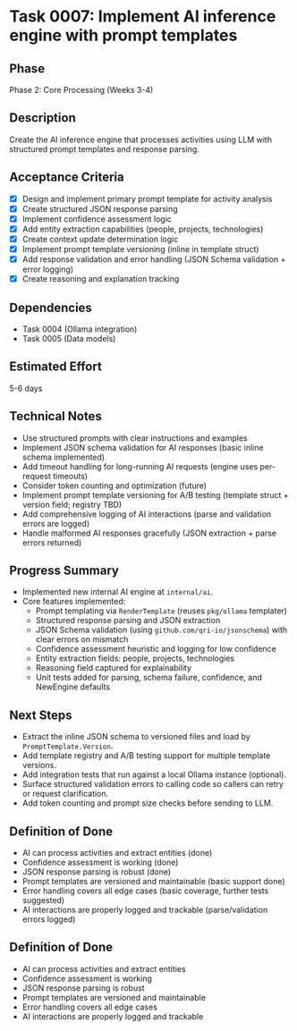# Task 0007: Implement AI inference engine with prompt templates

## Phase
Phase 2: Core Processing (Weeks 3-4)

## Description
Create the AI inference engine that processes activities using LLM with structured prompt templates and response parsing.

## Acceptance Criteria
- [x] Design and implement primary prompt template for activity analysis
- [x] Create structured JSON response parsing
- [x] Implement confidence assessment logic
- [x] Add entity extraction capabilities (people, projects, technologies)
- [x] Create context update determination logic
- [x] Implement prompt template versioning (inline in template struct)
- [x] Add response validation and error handling (JSON Schema validation + error logging)
- [x] Create reasoning and explanation tracking

## Dependencies
- Task 0004 (Ollama integration)
- Task 0005 (Data models)

## Estimated Effort
5-6 days

## Technical Notes
- Use structured prompts with clear instructions and examples
- Implement JSON schema validation for AI responses (basic inline schema implemented)
- Add timeout handling for long-running AI requests (engine uses per-request timeouts)
- Consider token counting and optimization (future)
- Implement prompt template versioning for A/B testing (template struct + version field; registry TBD)
- Add comprehensive logging of AI interactions (parse and validation errors are logged)
- Handle malformed AI responses gracefully (JSON extraction + parse errors returned)

## Progress Summary
- Implemented new internal AI engine at `internal/ai`.
- Core features implemented:
	- Prompt templating via `RenderTemplate` (reuses `pkg/ollama` templater)
	- Structured response parsing and JSON extraction
	- JSON Schema validation (using `github.com/qri-io/jsonschema`) with clear errors on mismatch
	- Confidence assessment heuristic and logging for low confidence
	- Entity extraction fields: people, projects, technologies
	- Reasoning field captured for explainability
	- Unit tests added for parsing, schema failure, confidence, and NewEngine defaults

## Next Steps
- Extract the inline JSON schema to versioned files and load by `PromptTemplate.Version`.
- Add template registry and A/B testing support for multiple template versions.
- Add integration tests that run against a local Ollama instance (optional).
- Surface structured validation errors to calling code so callers can retry or request clarification.
- Add token counting and prompt size checks before sending to LLM.

## Definition of Done
- AI can process activities and extract entities (done)
- Confidence assessment is working (done)
- JSON response parsing is robust (done)
- Prompt templates are versioned and maintainable (basic support done)
- Error handling covers all edge cases (basic coverage, further tests suggested)
- AI interactions are properly logged and trackable (parse/validation errors logged)

## Definition of Done
- AI can process activities and extract entities
- Confidence assessment is working
- JSON response parsing is robust
- Prompt templates are versioned and maintainable
- Error handling covers all edge cases
- AI interactions are properly logged and trackable
